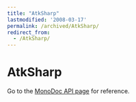 ```yaml
---
title: "AtkSharp"
lastmodified: '2008-03-17'
permalink: /archived/AtkSharp/
redirect_from:
  - /AtkSharp/
---
```


AtkSharp
========

Go to the [MonoDoc API page](http://go-mono.org/docs/index.aspx?tlink=5@N%3aAtk) for reference.

